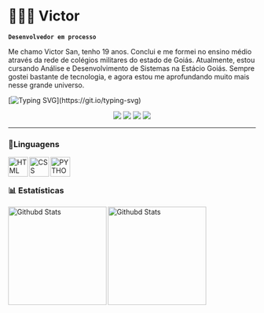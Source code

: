 # 👨🏽‍💻 Victor

**`Desenvolvedor em processo`**

Me chamo Victor San, tenho 19 anos. Conclui e me formei no ensino médio através da rede de colégios militares do estado de Goiás. Atualmente, estou cursando Análise e Desenvolvimento de Sistemas na Estácio Goiás. Sempre gostei bastante de tecnologia, e agora estou me aprofundando muito mais nesse grande universo.

[![Typing SVG](https://readme-typing-svg.herokuapp.com/?color=&size=40&center=true&vCenter=true&width=1000&lines=DEV⚡;+Cursando:;+Análise+e+Desenvolvimento+de+Sistemas!)](https://git.io/typing-svg)

<p align="center">
 <a href="https://www.instagram.com/victorsanskt_/" target="_blank"><img src="https://img.shields.io/badge/-Instagram-%23E4405F?style=for-the-badge&logo=instagram&logoColor=white" target="_blank"></a>
 <a href="https://api.whatsapp.com/send?phone=556294901232&text=Let's%20talk%20about%20an%20opportunity..."><img src="https://img.shields.io/badge/WhatsApp-25D366?style=for-the-badge&logo=whatsapp&logoColor=white"></a>
 <a href="https://www.linkedin.com/in/victor-san-rodrigues-592913366/" target="_blank"><img src="https://img.shields.io/badge/-LinkedIn-%230077B5?style=for-the-badge&logo=linkedin&logoColor=white" target="_blank"></a> 
 <a href ="mailto:jpps.victosan1550@gmail.com"><img src="https://img.shields.io/badge/-Email-%23333?style=for-the-badge&logo=gmail&logoColor=white" target="_blank"></a>
</p>

---

### 🤖Linguagens

  <img
   align="left"
   alt="HTML"
   title="HTML"
   width="40px"
   style="padding-right : 10px:" 
   src="https://cdn.jsdelivr.net/gh/devicons/devicon@latest/icons/html5/html5-plain-wordmark.svg" 
  />

  
<img
   align="left"
   alt="CSS"
   title="CSS"
   width="40px"
   style="padding-right : 10px:" 
src="https://cdn.jsdelivr.net/gh/devicons/devicon@latest/icons/css3/css3-original.svg" 
/>


 <img 
    align="left"
   alt="PYTHON"
   title="PYTHON"
   width="40px"
   style="padding-right : 10px:" 
 src="https://cdn.jsdelivr.net/gh/devicons/devicon@latest/icons/python/python-original.svg" 
 />

<br/>
<br/>

### 📊 Estatísticas

<img 
   align="left"
   alt="Githubd Stats"
   height="200px"
   style="padding-right : 10px:" 
   src="https://github-readme-stats.vercel.app/api?username=sanzx777&show_icons=true&theme=tokyonight&include_all_commits=true)" 
/>

<img 
   align="left"
   alt="Githubd Stats"
   height="200px"
   style="padding-right : 10px" 
   src="https://github-readme-stats.vercel.app/api/top-langs/?username=sanzx777&layout=compact&theme=tokyonight&custom_title=Tecnologias"
/>
